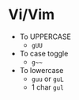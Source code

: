 # Vi/Vim

* To UPPERCASE
  * `gUU`
* To case toggle
  * `g~~`
* To lowercase
  * `guu` or `guL`
  * 1 char `gul`
  
